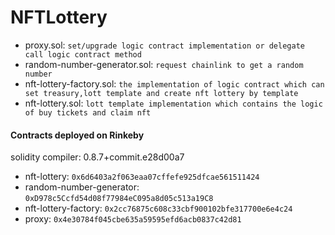 # NFTLottery

- proxy.sol: `set/upgrade logic contract implementation or delegate call logic contract method`
- random-number-generator.sol: `request chainlink to get a random number`
- nft-lottery-factory.sol: `the implementation of logic contract which can set treasury,lott template and create nft lottery by template`
- nft-lottery.sol: `lott template implementation which contains the logic of buy tickets and claim nft`

#### Contracts deployed on Rinkeby
solidity compiler: 0.8.7+commit.e28d00a7
- nft-lottery: `0x6d6403a2f063eaa07cffefe925dfcae561511424`
- random-number-generator: `0xD978c5Ccfd54d08f77984eC095a8d05c513a19C8`
- nft-lottery-factory: `0x2cc76875c608c33cbf900102bfe317700e6e4c24`
- proxy: `0x4e30784f045cbe635a59595efd6acb0837c42d81`
